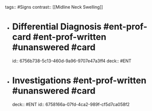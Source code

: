 tags:: #Signs
contrast:: [[Midline Neck Swelling]]

- # Differential Diagnosis #ent-prof-card #ent-prof-written #unanswered #card
  id:: 6756b738-5c13-460d-9a96-9707e47a3ff4
  deck:: #ENT
- # Investigations #ent-prof-written #unanswered #card
  deck:: #ENT
  id:: 6758166a-07fd-4ca2-989f-cf5d7ca058f2